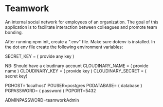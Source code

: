 # Teamwork
An internal social network for employees of an organization. The goal of this application is to facilitate  interaction between colleagues and promote team bonding.

After running npm init, create a ".env" file. Make sure dotenv is installed. In the dot env file create the following environment variables:

SECRET_KEY = ( provide any key )

NB: Should have a cloudinary account
CLOUDINARY_NAME = ( provide name )
CLOUDINARY_KEY = ( provide key )
CLOUDINARY_SECRET = ( secret key)

PGHOST='localhost'
PGUSER=postgres
PGDATABASE= ( database )
PGPASSWORD= ( password )
PGPORT=5432

ADMINPASSWORD=teamworkAdmin